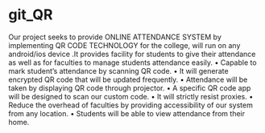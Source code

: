 # git_QR

Our project seeks to provide ONLINE ATTENDANCE SYSTEM by implementing QR CODE TECHNOLOGY  for the college, will run on any android/ios device .It provides facility for students to give their attendance as well as for faculties to manage students attendance easily. 
•	Capable to mark student’s attendance by scanning QR code.
•	It will generate encrypted QR code that will be updated frequently.
•	Attendance will be taken by displaying QR code through projector. 
•	A specific QR code app will be designed to scan our custom code.
•	It will strictly resist proxies.
•	Reduce the overhead of faculties by providing accessibility of our system from any location.
•	Students will be able to view attendance from their home.
